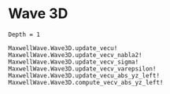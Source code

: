 # Wave 3D

```@contents
Depth = 1
```

```@docs
MaxwellWave.Wave3D.update_vecu!
MaxwellWave.Wave3D.update_vecv_nabla2!
MaxwellWave.Wave3D.update_vecv_sigma!
MaxwellWave.Wave3D.update_vecv_varepsilon!
MaxwellWave.Wave3D.update_vecu_abs_yz_left!
MaxwellWave.Wave3D.compute_vecv_abs_yz_left!
```

```@index
```